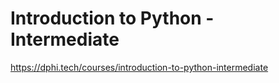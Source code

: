 # Introduction to Python - Intermediate
https://dphi.tech/courses/introduction-to-python-intermediate
